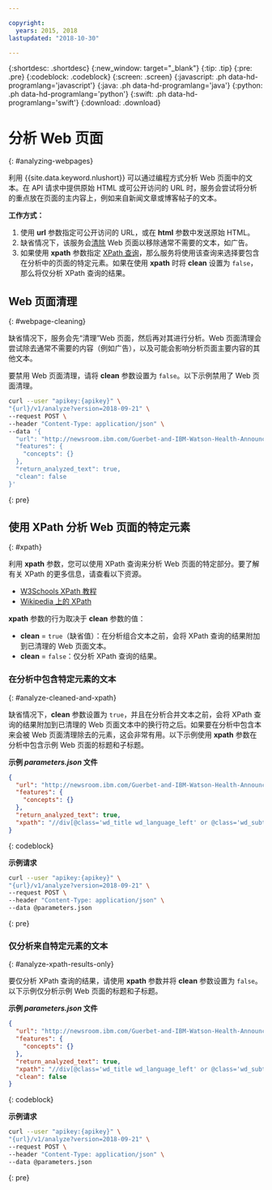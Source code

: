 ```yaml
---

copyright:
  years: 2015, 2018
lastupdated: "2018-10-30"

---
```


{:shortdesc: .shortdesc}
{:new_window: target="_blank"}
{:tip: .tip}
{:pre: .pre}
{:codeblock: .codeblock}
{:screen: .screen}
{:javascript: .ph data-hd-programlang='javascript'}
{:java: .ph data-hd-programlang='java'}
{:python: .ph data-hd-programlang='python'}
{:swift: .ph data-hd-programlang='swift'}
{:download: .download}


# 分析 Web 页面
{: #analyzing-webpages}

利用 {{site.data.keyword.nlushort}} 可以通过编程方式分析 Web 页面中的文本。在 API 请求中提供原始 HTML 或可公开访问的 URL 时，服务会尝试将分析的重点放在页面的主内容上，例如来自新闻文章或博客帖子的文本。

**工作方式：**

1. 使用 **url** 参数指定可公开访问的 URL，或在 **html** 参数中发送原始 HTML。
2. 缺省情况下，该服务会[清除](#webpage-cleaning) Web 页面以移除通常不需要的文本，如广告。
3. 如果使用 **xpath** 参数指定 [XPath 查询](#xpath)，那么服务将使用该查询来选择要包含在分析中的页面的特定元素。如果在使用 **xpath** 时将 **clean** 设置为 `false`，那么将仅分析 XPath 查询的结果。

## Web 页面清理
{: #webpage-cleaning}

缺省情况下，服务会先“清理”Web 页面，然后再对其进行分析。Web 页面清理会尝试除去通常不需要的内容（例如广告），以及可能会影响分析页面主要内容的其他文本。

要禁用 Web 页面清理，请将 **clean** 参数设置为 `false`。以下示例禁用了 Web 页面清理。

```bash
curl --user "apikey:{apikey}" \
"{url}/v1/analyze?version=2018-09-21" \
--request POST \
--header "Content-Type: application/json" \
--data '{
  "url": "http://newsroom.ibm.com/Guerbet-and-IBM-Watson-Health-Announce-Strategic-Partnership-for-Artificial-Intelligence-in-Medical-Imaging-Liver"
  "features": {
    "concepts": {}
  },
  "return_analyzed_text": true,
  "clean": false
}'
```
{: pre}


## 使用 XPath 分析 Web 页面的特定元素
{: #xpath}

利用 **xpath** 参数，您可以使用 XPath 查询来分析 Web 页面的特定部分。要了解有关 XPath 的更多信息，请查看以下资源。

  - [W3Schools XPath 教程](https://www.w3schools.com/xml/xpath_intro.asp)
  - [Wikipedia 上的 XPath](https://wikipedia.org/wiki/XPath)

**xpath** 参数的行为取决于 **clean** 参数的值： 

  - **clean** = `true`（缺省值）：在分析组合文本之前，会将 XPath 查询的结果附加到已清理的 Web 页面文本。
  - **clean** = `false`：仅分析 XPath 查询的结果。

### 在分析中包含特定元素的文本
{: #analyze-cleaned-and-xpath}

缺省情况下，**clean** 参数设置为 `true`，并且在分析合并文本之前，会将 XPath 查询的结果附加到已清理的 Web 页面文本中的换行符之后。如果要在分析中包含本来会被 Web 页面清理除去的元素，这会非常有用。以下示例使用 **xpath** 参数在分析中包含示例 Web 页面的标题和子标题。

**示例 *parameters.json* 文件**
```json
{
  "url": "http://newsroom.ibm.com/Guerbet-and-IBM-Watson-Health-Announce-Strategic-Partnership-for-Artificial-Intelligence-in-Medical-Imaging-Liver",
  "features": {
    "concepts": {}
  },
  "return_analyzed_text": true,
  "xpath": "//div[@class='wd_title wd_language_left' or @class='wd_subtitle wd_language_left']"
}
```
{: codeblock}

**示例请求**
```bash
curl --user "apikey:{apikey}" \
"{url}/v1/analyze?version=2018-09-21" \
--request POST \
--header "Content-Type: application/json" \
--data @parameters.json
```
{: pre}


### 仅分析来自特定元素的文本
{: #analyze-xpath-results-only}

要仅分析 XPath 查询的结果，请使用 **xpath** 参数并将 **clean** 参数设置为 `false`。以下示例仅分析示例 Web 页面的标题和子标题。

**示例 *parameters.json* 文件**
```json
{
  "url": "http://newsroom.ibm.com/Guerbet-and-IBM-Watson-Health-Announce-Strategic-Partnership-for-Artificial-Intelligence-in-Medical-Imaging-Liver",
  "features": {
    "concepts": {}
  },
  "return_analyzed_text": true,
  "xpath": "//div[@class='wd_title wd_language_left' or @class='wd_subtitle wd_language_left']",
  "clean": false
}
```
{: codeblock}

**示例请求**
```bash
curl --user "apikey:{apikey}" \
"{url}/v1/analyze?version=2018-09-21" \
--request POST \
--header "Content-Type: application/json" \
--data @parameters.json
```
{: pre}
